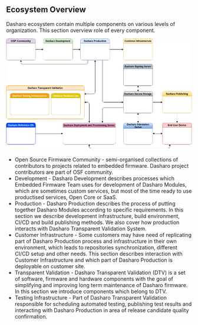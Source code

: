 Ecosystem Overview
------------------

Dasharo ecosystem contain multiple components on various levels of
organization. This section overview role of every component.

![](../images/ecosystem_overview.png)



* Open Source Firmware Community - semi-organised collections of contributors
  to projects related to embedded firmware. Dasharo project contributors are
  part of OSF community.
* Development - Dasharo Development describes processes which Embedded Firmware
  Team uses for development of Dasharo Modules, which are sometimes custom
  services, but most of the time ready to use productised services, Open Core
  or SaaS.
* Production - Dasharo Production describes the process of putting together Dasharo
  Modules according to specific requirements. In this section we describe
  development infrastructure, build environment, CI/CD and build publishing
  methods. We also cover how production interacts with Dasharo Transparent
  Validation System.
* Customer Infrastructure - Some customers may have need of replicating part of
  Dasharo Production process and infrastructure in their own environment, which
  leads to repositories synchronization, different CI/CD setup and other needs.
  This section describes interaction with Customer Infrastructure and which part
  of Dasharo Production is deployable on customer site.
* Transparent Validation - Dasharo Transparent Validation (DTV) is a set of
  software, firmware and hardware components with the goal of simplifying and
  improving long term maintenance of Dasharo firmware. In this section we
  introduce components which belong to DTV.
* Testing Infrastructure - Part of Dasharo Transparent Validation responsible
  for scheduling automated testing, publishing test results and interacting
  with Dasharo Production in area of release candidate quality confirmation.

<!--
* Hardware Laboratory
* Secure Storage
* Signing Server
* Attestation Server
* Deployment and Provisioning Server
* Reference OS
* Publishing Server
* End User Device
-->
